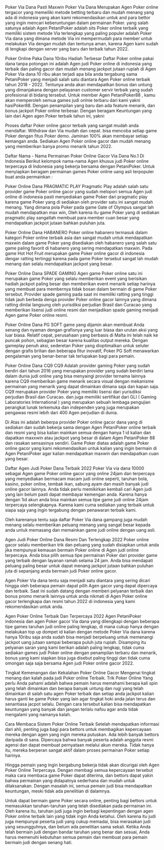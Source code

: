 Poker Via Dana Pasti Maxwin
Poker Via Dana Merupakan Agen Poker online tergacor yang memeiliki metode betting terbaru dan mudah menang yang ada di indonesia yang akan kami rekomendasikan untuk and para bettor yang ingin mencari keberuntungan dalam permainan Poker. yang salah satunya adalah Agen PetaniPoker adalah sits Poker online terbaik yang memiliki sistem metode Via terlengkap yang paling populer adalah Poker Via dana yang dimana metode Via ini mempermudah para member untuk melakukan Via dengan mudah dan tentunya aman, karena Agen kami sudah di lengkapi dengan server yang baru dan terbaik tahun 2022.

 
Poker Online Paka Dana 10ribu Hadiah Terbesar
Daftar Poker online pakai dana tanpa potongan ini adalah Agen judi Poker online di indonesia yang terbaik dan paling gacor dan mudah menang jackpot jutaan rupiah di Agen Poker Via dana 10 ribu akan terjadi apa bila anda tergabung sama PetaniPoker yang menjadi salah satu diantara Agen Poker online terbaik tahun 2018 - 2022. Tentunya anda akan mendapatkan bonus dan untung yang dimanjakana dengan pelayanan customer servir terbaik yang sudah profesional di bidang tersebut. Untuk member Agen PetaniPoker88 , kamu akan memperoleh semua games judi onlnie terbaru dari kami yakni hasiPoker88. Dengan penampilan yang baru dan ada feature menarik, dan bonus jackpot Poker online terbesar. Dengan beragam Keuntungan yang lain dari Agen agen Poker terbaik tahun ini, yakni:

Proses daftar Poker online gacor terbaik yang sangat mudah anda mendaftar.
Withdraw dan Via mudah dan cepat.
bisa mencoba setiap game Poker dengan fitus Poker demo.
Jaminan 100% akan membayar setiap kemangan anda.
Sediakan Agen Poker online gacor dan mudah menang yang memberikan banya promo menarik tahun 2022.
 

Daftar Nama - Nama Permainan Poker Online Gacor Via Dana No.1 Di Indonesia
Berikut kelompok nama-nama Agen khusus judi Poker online terpercaya di Indonesia yang bekerja bersama dengan PetaniPoker. Untuk menyiapkan beragam permainan games Poker online uang asli terpopuler buat anda permainkan :

Poker Online Dana PRAGMATIC PLAY
Pragmatic Play adalah salah satu provider game Poker online gacor yang sudah melopori semua Agen judi online di indonesia pasti menyediakan game Poker dari pragmatic play karena game Poker yang di sediakan oleh provider satu ini sangat mudah menang. Yang dimana pola Poker pada game Gate of Olympus sangat lah mudah mendapatkan max win, Oleh karena itu game Poker yang di sediakan pragmatic play sangatlah membuat para member cuan besar yang mendapatkan jackpot jutaan bahkan puluhan juta.

Poker Online Dana HABANERO
Poker online habanero termasuk dalam kategori Poker online terbaik asia dan sangat mudah untuk mendapatkan maxwin dalam game Poker yang disediakan oleh habanero yang salah satu game paling favorit di habanero yang sering mendapatkan maxwin. Pada game Hot Hot Fruit  merupakan game Poker online gacor di indonesia dengar ratting tertinggi karena pada game Poker tersebut sangat lah mudah menang dan selalu mendapatkan jackpot yang besar.

Poker Online Dana SPADE GAMING
Agen game Poker online satu ini merupakan game Poker yang selalu memberikan event yang berisikan hadiah jackpot paling besar dan memberikan event menarik setiap harinya yang membuat para membernya tidak bosan dalam bermain di game Poker tersebut. Provider spade gaming pada saat ini memiliki ratting yang tinggi tidak jauh berbeda denga provider Poker online gacor lainnya yang dimana ratting dinilai langsung oleh yurisdiksi perjudian Brasil dan Curacao yang memberikan lisensi judi online resmi dan menjadikan spade gaming menjadi Agen game Poker online resmi.

Poker Online Dana PG SOFT
game yang dijamin akan membuat Anda senang dan nyaman dengan grafisnya yang luar biasa dan urutan aksi yang luar biasa. Relatif cepat, perusahaan yang berbasis di Malta ini telah naik ke puncak pohon, sebagian besar karena kualitas output mereka. Dengan gameplay penuh aksi, sederetan Poker yang dioptimalkan untuk seluler dengan grafis brilian dan beberapa fitur inovatif, Poker PG Soft menawarkan pengalaman yang benar-benar tak terlupakan bagi para pemain.

Poker Online Dana CQ9
CQ9 Adalah provider gaming Poker yang sudah berdiri dari tahun 2016 yang merupakan provider yang sudah berdiri lama dalam dunia judi online yang bisa menyaingi provider ternama lainnya karena CQ9 memberikan game menarik secara visual dengan mekanisme permainan yang menarik yang dapat dimainkan dimana saja dan kapan saja. CQ9 merupakan provider Poker yang memiliki lisensi dari yurisdiksi perjudian Brasil dan Curacao. dan juga memiliki sertifikat dari GLI ( Gaming Laboratories International ) yang merupakan sebuah lembaga pengujian perangkat lunak terkemuka dan independen yang juga merupakan pengawas resmi lebih dari 400 Agen perjudian di dunia.

Di Atas ini adalah beberpa provider Poker online gacor dana yang di sediakan dan sudah bekerja sama dengan Agen PetaniPoker online terbaik dan resmi yang bisa kalian mainkan semua dengan hanya 1 id kalian dan dapatkan maxxwin atau jackpot yang besar di dalam Agen PetaniPoker 88 dan rasakan sensasinya sendiri. Game Poker diatas adalah game Poker online gacor yang kami rekomendasikan untuk kalian yang ingin bermain di Agen PetaniPoker agar kalian mendapatkan maxwin dan mendapatkan cuan yang besar.

Daftar Agen Judi Poker Dana Terbaik 2022
Poker Via via dana 10000 sebagai Agen game Poker online gacor yang online 24jam dan terpercaya yang menyediakan bermacam macam judi online seperti, taruhan bola, kasino, poker online, tembak ikan, sabung ayam dan masih banyak judi online gacor lainnya. Anda tidak perlu memikirkan kembali cari Agen judi yang lain belum pasti dapat membayar kemengan anda. Karena hanya dengan 1id akun anda bisa mainkan semua tipe game judi online 24jam terpercaya selengkapnya. Karena kami cuma sediakan yang terbaik untuk siapa saja yang ingin tergabung dengan penawaran terbaik kami.

Oleh karenanya tentu saja daftar Poker Via dana gampang juga mudah menang selalu memberikan peluang menang yang sangat besar kepada anda untuk memasang dan memainkan game judi online dengan uang asli.

Agen Judi Poker Online Dana Resmi Dan Terlengkap 2022
Poker online gacor selalu memberikan trik dan peluang yang sudah disiapkan untuk anda jika mempunyai kemauan bermain Poker online di Agen judi online terpercaya. Anda bisa pilih semua tipe permainan Poker dari provider game yang terbaik dengan layanan ramah selama 24 jam. Anda bisa mendapati peluang paling besar untuk dapat menang jackpot jutaan bahkan puluhan juta di sepanjang anda bermain judi Poker online gacor.

Agen Poker Via dana tentu saja menjadi satu diantara yang sering dicari hingga oleh beberapa pemain dapat pilih Agen gacor yang dapat dipercaya dan terbaik. Saat ini sudah datang dengan memberi pelyanan terbaik dan bonus promo menarik lainnya untuk anda nikmati di Agen Poker online gacor terlengkapa dan resmi tahun 2022 di indonesia yang kami rekomendasikan untuk anda.

Agen Poker Online Terbaik Dan Terpercaya 2022
Agen PetaniPoker indonesia dan agen Poker gacor Via dana yang dilengkapi dengan beberapa tipe games taruhan judi online paling lengkap, di mana cukup hanya dengan melakukan top up dompet id kalian dengan metode Poker Via dana karena hanya 10ribu saja anda sudah bisa menjadi berpeluang untuk memenangi jackpot uang jutaan sampai beberapa puluh juta rupiah. Disamping itu pelyanan saran yang kami berikan adalah paling lengkap, tidak cuma sediakan games judi Poker online dengan penampilan terbaru dan menarik, bonus yang kami siapkan bisa juga disebut paling tinggi dan tidak cuma omongan saja saja bersama Agen judi Poker online gacor 2022. 

Tingkat Kemenangan dan Kekalahan Poker Online Gacor
Mengenai tingkat menang dan kalah pada judi Poker online Terbaik. Trik Poker Online Yang perlu Anda pahami adalah bahwa pemain harus memahami berapa kali spin yang telah dimainkan dan berapa banyak untung dan rugi yang telah dimainkan di salah satu agen Poker terbaik dan setiap anda jackpot kalian harus ganti ke game Poker yang lain agar tingkat hoki anda jalan terus dan senantiasa jacpot selalu. Dengan cara tersebut kalian bisa mendapatkan keuntungan yang banyak dan jangan terlalu nafsu agar anda tidak mengalami yang namanya kalah.

Cara Membaca Sistem Poker Online Terbaik
Setelah mendapatkan informasi dari ahli, penting juga bagi para bettors untuk membagikan kepercayaan mereka dengan agen yang ingin mereka putuskan. Ada lebih banyak bettors daripada di sana. Dipercaya bahwa banyak peserta adalah anggota resmi agensi dan dapat membuat pernyataan melalui akun mereka. Tidak hanya itu, mereka berperan sangat aktif dalam proses permainan Poker setiap harinya.

Hingga pemain yang ingin bergabung bekerja tidak akan dicurigai oleh Agen Poker Online Terpercaya. Dengan membagi semua kepercayaan tersebut maka cara membaca game Poker dapat diterima, dan bettors dapat yakin bahwa permainan yang didapatnya sederhana dan mudah untuk dilaksanakan. Dengan masalah ini, semua pemain judi bisa mendapatkan keuntungan, meski tidak ada penelitian di dalamnya.

Untuk dapat bermain game Poker secara online, penting bagi bettors untuk memasukkan taruhan-taruhan yang telah disediakan pada permainan ini. Oleh karena itu, taruhan judi juga ingin berbagi kepentingan dengan agen Poker online terbaik lain yang tidak ingin Anda ketahui. Oleh karena itu judi juga mempunyai peserta judi yang cukup memadai, bisa merasakan judi yang sesungguhnya, dan belum ada penelitian sama sekali. Ketika Anda telah bermain judi dengan bandar taruhan yang benar dan sesuai, Anda harus memenuhi kebutuhan semua pemain dan membuat para pemain bermain judi dengan senang hati.
